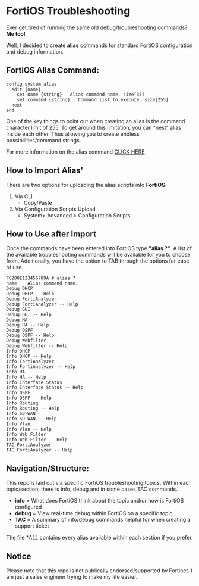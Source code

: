 # FortiOS Troubleshooting

Ever get tired of running the same old debug/troubleshooting commands? **Me too!**

Well, I decided to create **alias** commands for standard FortiOS configuration and debug information. 

## FortiOS Alias Command:
```
config system alias
  edit {name}
    set name {string}   Alias command name. size[35]
    set command {string}   Command list to execute. size[255]
  next
end
```

One of the key things to point out when creating an alias is the command character limit of 255. To get around this limitation, you can "nest" alias inside each other. Thus allowing you to create endless possibilities/command strings.

For more information on the alias command [CLICK HERE](https://docs.fortinet.com/document/fortigate/6.0.5/cli-reference/991461/system-alias)

## How to Import Alias'

There are two options for uploading the alias scripts into **FortiOS**.

1. Via CLI
   - Copy/Paste
2. Via Configuration Scripts Upload
   - System> Advanced > Configuration Scripts

## How to Use after Import

Once the commands have been entered into FortiOS type **"alias ?"**. A list of the available troubleshooting commands will be available for you to choose from. Additionally, you have the option to TAB through the options for ease of use.

```
FG200E123456789A # alias ?
name    Alias command name.
Debug DHCP
Debug DHCP -- Help
Debug FortiAnalyzer
Debug FortiAnalyzer -- Help
Debug GUI
Debug GUI -- Help
Debug HA
Debug HA -- Help
Debug OSPF
Debug OSPF -- Help
Debug Webfilter
Debug Webfilter -- Help
Info DHCP
Info DHCP -- Help
Info FortiAnalyzer
Info FortiAnalyzer -- Help
Info HA
Info HA -- Help
Info Interface Status
Info Interface Status -- Help
Info OSPF
Info OSPF -- Help
Info Routing
Info Routing -- Help
Info SD-WAN
Info SD-WAN -- Help
Info Vlan
Info Vlan -- Help
Info Web Filter
Info Web Filter -- Help
TAC FortiAnalyzer
TAC FortiAnalyzer -- Help
```

## Navigation/Structure:

This repo is laid out via specific FortiOS troubleshooting topics. Within each topic/section, there is info, debug and in some cases TAC commands.

- **info** = What does FortiOS think about the topic and/or how is FortiOS configured
- **debug** = View real-time debug within FortiOS on a specific topic
- **TAC** = A summary of info/debug commands helpful for when creating a support ticket

The file **ALL* contains every alias available within each section if you prefer. 

## Notice

Please note that this repo is not publically endorsed/supported by Fortinet. I am just a sales engineer trying to make my life easier.
